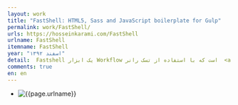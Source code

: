 ```yaml
---
layout: work
title: "FastShell: HTML5, Sass and JavaScript boilerplate for Gulp"
permalink: work/FastShell/
urls: https://hosseinkarami.com/FastShell
urlname: FastShell
itemname: FastShell
year: "اسفند ۱۳۹۲" 
detail:  Fastshell یک ابزار Workflow است که با استفاده از تسک رانر  <a href="http://gulpjs.com/">Gulp</a> کار میکنه و می‌توانید فایل‌های <code>Sass</code>, <code>Js</code>, <code>HTML</code> خودتون رو مدیریت کنید. اگر دوست دارید از <a href="http://hosseinkarami.github.io/fastshell/">FastShell</a> استفاده کنید، از <a href="https://github.com/HosseinKarami/fastshell/blob/master/docs/DOCS.md">اینجا</a> شروع کنید.
comments: true
en: en
---
```



<nav class="workassets">
  <ul>
    <li><img src="{{site.url}}/assets/img/works/fastshell/1.png" alt="{{page.urlname}}" /></li>
  </ul>
</nav>

